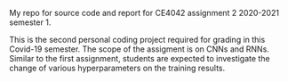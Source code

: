 My repo for source code and report for CE4042 assignment 2 2020-2021 semester 1.

This is the second personal coding project required for grading in this Covid-19 semester. The scope of the assigment is on CNNs and RNNs. Similar to the first assignment, students are expected to investigate the change of various hyperparameters on the training results.
